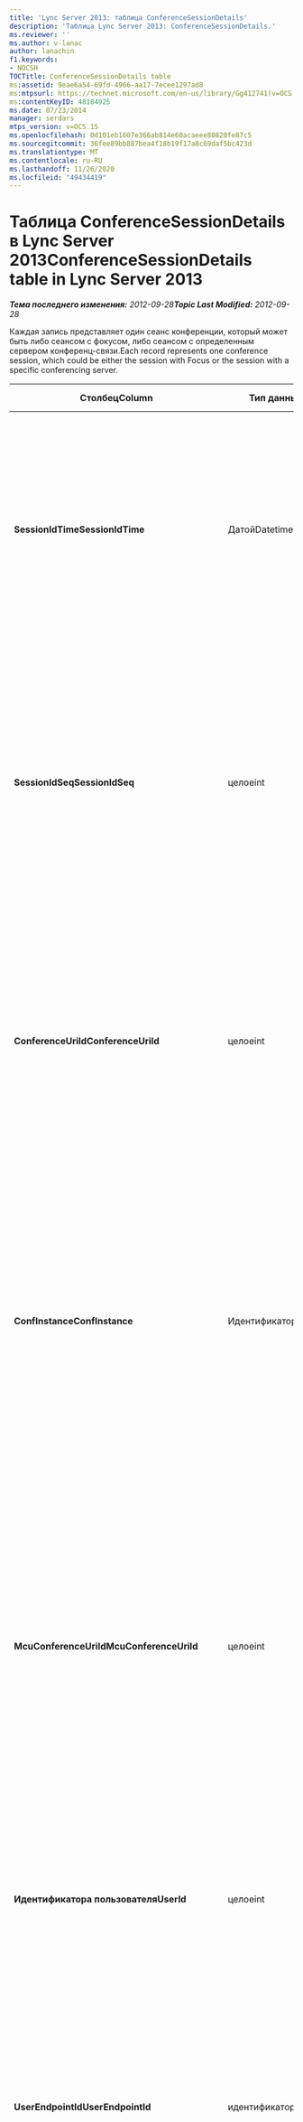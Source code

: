 ```yaml
---
title: 'Lync Server 2013: таблица ConferenceSessionDetails'
description: 'Таблица Lync Server 2013: ConferenceSessionDetails.'
ms.reviewer: ''
ms.author: v-lanac
author: lanachin
f1.keywords:
- NOCSH
TOCTitle: ConferenceSessionDetails table
ms:assetid: 9eae6a54-69fd-4966-aa17-7ecee1297ad8
ms:mtpsurl: https://technet.microsoft.com/en-us/library/Gg412741(v=OCS.15)
ms:contentKeyID: 48184925
ms.date: 07/23/2014
manager: serdars
mtps_version: v=OCS.15
ms.openlocfilehash: 0d101eb1607e366ab814e60acaeee80820fe87c5
ms.sourcegitcommit: 36fee89bb887bea4f18b19f17a8c69daf5bc423d
ms.translationtype: MT
ms.contentlocale: ru-RU
ms.lasthandoff: 11/26/2020
ms.locfileid: "49434419"
---
```

# <a name="conferencesessiondetails-table-in-lync-server-2013"></a><span data-ttu-id="b6456-103">Таблица ConferenceSessionDetails в Lync Server 2013</span><span class="sxs-lookup"><span data-stu-id="b6456-103">ConferenceSessionDetails table in Lync Server 2013</span></span>

<div data-xmlns="http://www.w3.org/1999/xhtml">

<div class="topic" data-xmlns="http://www.w3.org/1999/xhtml" data-msxsl="urn:schemas-microsoft-com:xslt" data-cs="https://msdn.microsoft.com/">

<div data-asp="https://msdn2.microsoft.com/asp">



</div>

<div id="mainSection">

<div id="mainBody"><span data-ttu-id="b6456-104">

<span> </span></span><span class="sxs-lookup"><span data-stu-id="b6456-104">

<span> </span></span></span>

<span data-ttu-id="b6456-105">_**Тема последнего изменения:** 2012-09-28_</span><span class="sxs-lookup"><span data-stu-id="b6456-105">_**Topic Last Modified:** 2012-09-28_</span></span>

<span data-ttu-id="b6456-106">Каждая запись представляет один сеанс конференции, который может быть либо сеансом с фокусом, либо сеансом с определенным сервером конференц-связи.</span><span class="sxs-lookup"><span data-stu-id="b6456-106">Each record represents one conference session, which could be either the session with Focus or the session with a specific conferencing server.</span></span>


<table>
<colgroup>
<col style="width: 25%" />
<col style="width: 25%" />
<col style="width: 25%" />
<col style="width: 25%" />
</colgroup>
<thead>
<tr class="header">
<th><span data-ttu-id="b6456-107">Столбец</span><span class="sxs-lookup"><span data-stu-id="b6456-107">Column</span></span></th>
<th><span data-ttu-id="b6456-108">Тип данных</span><span class="sxs-lookup"><span data-stu-id="b6456-108">Data Type</span></span></th>
<th><span data-ttu-id="b6456-109">Ключ/индекс</span><span class="sxs-lookup"><span data-stu-id="b6456-109">Key/Index</span></span></th>
<th><span data-ttu-id="b6456-110">Сведения</span><span class="sxs-lookup"><span data-stu-id="b6456-110">Details</span></span></th>
</tr>
</thead>
<tbody>
<tr class="odd">
<td><p><span data-ttu-id="b6456-111"><strong>SessionIdTime</strong></span><span class="sxs-lookup"><span data-stu-id="b6456-111"><strong>SessionIdTime</strong></span></span></p></td>
<td><p><span data-ttu-id="b6456-112">Датой</span><span class="sxs-lookup"><span data-stu-id="b6456-112">Datetime</span></span></p></td>
<td><p><span data-ttu-id="b6456-113">Основной, внешний</span><span class="sxs-lookup"><span data-stu-id="b6456-113">Primary, Foreign</span></span></p></td>
<td><p><span data-ttu-id="b6456-114">Время запроса сеанса; используется в сочетании с <strong>SessionIdSeq</strong> для уникальной идентификации сеанса конференц-связи.</span><span class="sxs-lookup"><span data-stu-id="b6456-114">Time of session request; used in conjunction with <strong>SessionIdSeq</strong> to uniquely identify a conference session.</span></span> <span data-ttu-id="b6456-115">Дополнительные сведения приведены <a href="lync-server-2013-dialogs-table.md">в таблице диалоговые окна Lync Server 2013</a> .</span><span class="sxs-lookup"><span data-stu-id="b6456-115">See the <a href="lync-server-2013-dialogs-table.md">Dialogs table in Lync Server 2013</a> for more information.</span></span></p></td>
</tr>
<tr class="even">
<td><p><span data-ttu-id="b6456-116"><strong>SessionIdSeq</strong></span><span class="sxs-lookup"><span data-stu-id="b6456-116"><strong>SessionIdSeq</strong></span></span></p></td>
<td><p><span data-ttu-id="b6456-117">целое</span><span class="sxs-lookup"><span data-stu-id="b6456-117">int</span></span></p></td>
<td><p><span data-ttu-id="b6456-118">Основной, внешний</span><span class="sxs-lookup"><span data-stu-id="b6456-118">Primary, Foreign</span></span></p></td>
<td><p><span data-ttu-id="b6456-119">ИДЕНТИФИКАЦИОНный номер для идентификации сеанса.</span><span class="sxs-lookup"><span data-stu-id="b6456-119">ID number to identify the session.</span></span> <span data-ttu-id="b6456-120">Используется в сочетании с <strong>SessionIdTime</strong> для уникальной идентификации сеанса конференц-связи.</span><span class="sxs-lookup"><span data-stu-id="b6456-120">Used in conjunction with <strong>SessionIdTime</strong> to uniquely identify a conference session.</span></span> <span data-ttu-id="b6456-121">Дополнительные сведения приведены <a href="lync-server-2013-dialogs-table.md">в таблице диалоговые окна Lync Server 2013</a> .</span><span class="sxs-lookup"><span data-stu-id="b6456-121">See the <a href="lync-server-2013-dialogs-table.md">Dialogs table in Lync Server 2013</a> for more information.</span></span> *</p></td>
</tr>
<tr class="odd">
<td><p><span data-ttu-id="b6456-122"><strong>ConferenceUriId</strong></span><span class="sxs-lookup"><span data-stu-id="b6456-122"><strong>ConferenceUriId</strong></span></span></p></td>
<td><p><span data-ttu-id="b6456-123">целое</span><span class="sxs-lookup"><span data-stu-id="b6456-123">int</span></span></p></td>
<td><p><span data-ttu-id="b6456-124">Другом</span><span class="sxs-lookup"><span data-stu-id="b6456-124">Foreign</span></span></p></td>
<td><p><span data-ttu-id="b6456-125">КОД URI конференции Focus, связанный с этим сеансом.</span><span class="sxs-lookup"><span data-stu-id="b6456-125">Focus conference URI related to this session.</span></span> <span data-ttu-id="b6456-126">Для получения дополнительных сведений ознакомьтесь с <a href="lync-server-2013-conferenceuris-table.md">таблицей ConferenceUris в Lync Server 2013</a> .</span><span class="sxs-lookup"><span data-stu-id="b6456-126">See the <a href="lync-server-2013-conferenceuris-table.md">ConferenceUris table in Lync Server 2013</a> for more information.</span></span> <span data-ttu-id="b6456-127">Этот URI является универсальным кодом ресурса конференции на основе фокуса.</span><span class="sxs-lookup"><span data-stu-id="b6456-127">This URI is a Focus-based conference URI.</span></span></p></td>
</tr>
<tr class="even">
<td><p><span data-ttu-id="b6456-128"><strong>ConfInstance</strong></span><span class="sxs-lookup"><span data-stu-id="b6456-128"><strong>ConfInstance</strong></span></span></p></td>
<td><p><span data-ttu-id="b6456-129">Идентификатора</span><span class="sxs-lookup"><span data-stu-id="b6456-129">uniqueIdentifier</span></span></p></td>
<td></td>
<td><p><span data-ttu-id="b6456-130">Идентификатор, отличающийся между экземплярами повторяющихся конференций.</span><span class="sxs-lookup"><span data-stu-id="b6456-130">Identifier that differentiates between instances of recurring conferences.</span></span> <span data-ttu-id="b6456-131">Каждый экземпляр повторяющейся Конференции имеет один и тот же ConferenceURI, но другое значение ConfInstance.</span><span class="sxs-lookup"><span data-stu-id="b6456-131">Each recurring conference instance has the same ConferenceURI but a different ConfInstance value.</span></span></p>
<p><span data-ttu-id="b6456-132">Это поле было введено в Microsoft Lync Server 2013.</span><span class="sxs-lookup"><span data-stu-id="b6456-132">This field was introduced in Microsoft Lync Server 2013.</span></span></p></td>
</tr>
<tr class="odd">
<td><p><span data-ttu-id="b6456-133"><strong>McuConferenceUriId</strong></span><span class="sxs-lookup"><span data-stu-id="b6456-133"><strong>McuConferenceUriId</strong></span></span></p></td>
<td><p><span data-ttu-id="b6456-134">целое</span><span class="sxs-lookup"><span data-stu-id="b6456-134">int</span></span></p></td>
<td><p><span data-ttu-id="b6456-135">Другом</span><span class="sxs-lookup"><span data-stu-id="b6456-135">Foreign</span></span></p></td>
<td><p><span data-ttu-id="b6456-136">URI конференции сервера конференций, связанный с этим сеансом.</span><span class="sxs-lookup"><span data-stu-id="b6456-136">Conferencing server conference URI related to this session.</span></span> <span data-ttu-id="b6456-137">Для получения дополнительных сведений ознакомьтесь с <a href="lync-server-2013-conferenceuris-table.md">таблицей ConferenceUris в Lync Server 2013</a> .</span><span class="sxs-lookup"><span data-stu-id="b6456-137">See the <a href="lync-server-2013-conferenceuris-table.md">ConferenceUris table in Lync Server 2013</a> for more information.</span></span> <span data-ttu-id="b6456-138">Этот универсальный код ресурса (URI) Конференции на базе сервера конференций.</span><span class="sxs-lookup"><span data-stu-id="b6456-138">This URI is the conferencing server-based conference URI.</span></span> <span data-ttu-id="b6456-139">Для сеансов опроса в фокусе этот столбец будет иметь значение null.</span><span class="sxs-lookup"><span data-stu-id="b6456-139">For Focus conference sessions, this column will be null.</span></span></p></td>
</tr>
<tr class="even">
<td><p><span data-ttu-id="b6456-140"><strong>Идентификатора пользователя</strong></span><span class="sxs-lookup"><span data-stu-id="b6456-140"><strong>UserId</strong></span></span></p></td>
<td><p><span data-ttu-id="b6456-141">целое</span><span class="sxs-lookup"><span data-stu-id="b6456-141">int</span></span></p></td>
<td><p><span data-ttu-id="b6456-142">Другом</span><span class="sxs-lookup"><span data-stu-id="b6456-142">Foreign</span></span></p></td>
<td><p><span data-ttu-id="b6456-143">ИДЕНТИФИКАТОР одного пользователя в сеансе Конференции.</span><span class="sxs-lookup"><span data-stu-id="b6456-143">ID of one user in the conference session.</span></span> <span data-ttu-id="b6456-144">Дополнительные сведения <a href="lync-server-2013-users-table.md">можно найти в таблице Users (пользователи) в Lync Server 2013</a> .</span><span class="sxs-lookup"><span data-stu-id="b6456-144">See the <a href="lync-server-2013-users-table.md">Users table in Lync Server 2013</a> for more information.</span></span></p></td>
</tr>
<tr class="odd">
<td><p><span data-ttu-id="b6456-145"><strong>UserEndpointId</strong></span><span class="sxs-lookup"><span data-stu-id="b6456-145"><strong>UserEndpointId</strong></span></span></p></td>
<td><p><span data-ttu-id="b6456-146">идентификатора</span><span class="sxs-lookup"><span data-stu-id="b6456-146">uniqueidentifier</span></span></p></td>
<td></td>
<td><p><span data-ttu-id="b6456-147">GUID для идентификации экземпляра конечной точки.</span><span class="sxs-lookup"><span data-stu-id="b6456-147">A GUID to identify the instance of endpoint.</span></span> <span data-ttu-id="b6456-148">Например, если один пользователь входит в систему на разных компьютерах с одной и той же учетной записью, каждый из них будет иметь другой идентификатор конечной точки.</span><span class="sxs-lookup"><span data-stu-id="b6456-148">For example, if one user logs on to different machines with the same account, then each machine will have a different endpoint ID.</span></span></p></td>
</tr>
<tr class="even">
<td><p><span data-ttu-id="b6456-149"><strong>OnBehalfOfId</strong></span><span class="sxs-lookup"><span data-stu-id="b6456-149"><strong>OnBehalfOfId</strong></span></span></p></td>
<td><p><span data-ttu-id="b6456-150">целое</span><span class="sxs-lookup"><span data-stu-id="b6456-150">int</span></span></p></td>
<td><p><span data-ttu-id="b6456-151">Другом</span><span class="sxs-lookup"><span data-stu-id="b6456-151">Foreign</span></span></p></td>
<td><p><span data-ttu-id="b6456-152">Идентификатор пользователя, от имени которого вызывающим абонентом является.</span><span class="sxs-lookup"><span data-stu-id="b6456-152">Indicates the ID of the user of who the caller is on behalf.</span></span> <span data-ttu-id="b6456-153">Дополнительные сведения <a href="lync-server-2013-users-table.md">можно найти в таблице Users (пользователи) в Lync Server 2013</a> .</span><span class="sxs-lookup"><span data-stu-id="b6456-153">See the <a href="lync-server-2013-users-table.md">Users table in Lync Server 2013</a> for more information.</span></span></p></td>
</tr>
<tr class="odd">
<td><p><span data-ttu-id="b6456-154"><strong>ReferredById</strong></span><span class="sxs-lookup"><span data-stu-id="b6456-154"><strong>ReferredById</strong></span></span></p></td>
<td><p><span data-ttu-id="b6456-155">целое</span><span class="sxs-lookup"><span data-stu-id="b6456-155">int</span></span></p></td>
<td><p><span data-ttu-id="b6456-156">Другом</span><span class="sxs-lookup"><span data-stu-id="b6456-156">Foreign</span></span></p></td>
<td><p><span data-ttu-id="b6456-157">Идентификационный номер пользователя, на который ссылается вызов.</span><span class="sxs-lookup"><span data-stu-id="b6456-157">ID of the user by who the call is referred.</span></span> <span data-ttu-id="b6456-158">Дополнительные сведения <a href="lync-server-2013-users-table.md">можно найти в таблице Users (пользователи) в Lync Server 2013</a> .</span><span class="sxs-lookup"><span data-stu-id="b6456-158">See the <a href="lync-server-2013-users-table.md">Users table in Lync Server 2013</a> for more information.</span></span></p></td>
</tr>
<tr class="even">
<td><p><span data-ttu-id="b6456-159"><strong>UserClientVersionId</strong></span><span class="sxs-lookup"><span data-stu-id="b6456-159"><strong>UserClientVersionId</strong></span></span></p></td>
<td><p><span data-ttu-id="b6456-160">целое</span><span class="sxs-lookup"><span data-stu-id="b6456-160">int</span></span></p></td>
<td><p><span data-ttu-id="b6456-161">Другом</span><span class="sxs-lookup"><span data-stu-id="b6456-161">Foreign</span></span></p></td>
<td><p><span data-ttu-id="b6456-162">Версия клиента, используемая пользователем Конференции.</span><span class="sxs-lookup"><span data-stu-id="b6456-162">Client version used by the conference user.</span></span> <span data-ttu-id="b6456-163">Для получения дополнительных сведений ознакомьтесь с <a href="lync-server-2013-clientversions-table.md">таблицей ClientVersions в Lync Server 2013</a> .</span><span class="sxs-lookup"><span data-stu-id="b6456-163">See the <a href="lync-server-2013-clientversions-table.md">ClientVersions table in Lync Server 2013</a> for more information.</span></span></p></td>
</tr>
<tr class="odd">
<td><p><span data-ttu-id="b6456-164"><strong>ConfClientVersionId</strong></span><span class="sxs-lookup"><span data-stu-id="b6456-164"><strong>ConfClientVersionId</strong></span></span></p></td>
<td><p><span data-ttu-id="b6456-165">целое</span><span class="sxs-lookup"><span data-stu-id="b6456-165">int</span></span></p></td>
<td><p><span data-ttu-id="b6456-166">Другом</span><span class="sxs-lookup"><span data-stu-id="b6456-166">Foreign</span></span></p></td>
<td><p><span data-ttu-id="b6456-167">Версия клиента, используемая сервером Конференции.</span><span class="sxs-lookup"><span data-stu-id="b6456-167">Client version used by the conference server.</span></span> <span data-ttu-id="b6456-168">Для получения дополнительных сведений ознакомьтесь с <a href="lync-server-2013-clientversions-table.md">таблицей ClientVersions в Lync Server 2013</a> .</span><span class="sxs-lookup"><span data-stu-id="b6456-168">See the <a href="lync-server-2013-clientversions-table.md">ClientVersions table in Lync Server 2013</a> for more information.</span></span></p></td>
</tr>
<tr class="even">
<td><p><span data-ttu-id="b6456-169"><strong>ReplaceDialogIdTime</strong></span><span class="sxs-lookup"><span data-stu-id="b6456-169"><strong>ReplaceDialogIdTime</strong></span></span></p></td>
<td><p><span data-ttu-id="b6456-170">datetime</span><span class="sxs-lookup"><span data-stu-id="b6456-170">datetime</span></span></p></td>
<td><p><span data-ttu-id="b6456-171">Другом</span><span class="sxs-lookup"><span data-stu-id="b6456-171">Foreign</span></span></p></td>
<td><p><span data-ttu-id="b6456-172">ИДЕНТИФИКАЦИОНный номер, определяющий диалоговое окно, которое было заменено текущим сеансом.</span><span class="sxs-lookup"><span data-stu-id="b6456-172">ID number to identify the dialog which was replaced by current session.</span></span> <span data-ttu-id="b6456-173">Дополнительные сведения приведены <a href="lync-server-2013-dialogs-table.md">в таблице диалоговые окна Lync Server 2013</a> .</span><span class="sxs-lookup"><span data-stu-id="b6456-173">See the <a href="lync-server-2013-dialogs-table.md">Dialogs table in Lync Server 2013</a> for more information.</span></span></p></td>
</tr>
<tr class="odd">
<td><p><span data-ttu-id="b6456-174"><strong>ReplaceDialogIdSeq</strong></span><span class="sxs-lookup"><span data-stu-id="b6456-174"><strong>ReplaceDialogIdSeq</strong></span></span></p></td>
<td><p><span data-ttu-id="b6456-175">целое</span><span class="sxs-lookup"><span data-stu-id="b6456-175">int</span></span></p></td>
<td><p><span data-ttu-id="b6456-176">Другом</span><span class="sxs-lookup"><span data-stu-id="b6456-176">Foreign</span></span></p></td>
<td><p><span data-ttu-id="b6456-177">ИДЕНТИФИКАЦИОНный номер для идентификации сеанса.</span><span class="sxs-lookup"><span data-stu-id="b6456-177">ID number to identify the session.</span></span> <span data-ttu-id="b6456-178">Используется в сочетании с <strong>ReplacesDialogIdTime</strong> для уникальной идентификации сеанса, который заменяется этим сеансом.</span><span class="sxs-lookup"><span data-stu-id="b6456-178">Used in conjunction with <strong>ReplacesDialogIdTime</strong> to uniquely identify a session that is replaced by this session.</span></span> <span data-ttu-id="b6456-179">Дополнительные сведения приведены <a href="lync-server-2013-dialogs-table.md">в таблице диалоговые окна Lync Server 2013</a> .</span><span class="sxs-lookup"><span data-stu-id="b6456-179">See the <a href="lync-server-2013-dialogs-table.md">Dialogs table in Lync Server 2013</a> for more information.</span></span></p></td>
</tr>
<tr class="even">
<td><p><span data-ttu-id="b6456-180"><strong>IsStartedByConfServer</strong></span><span class="sxs-lookup"><span data-stu-id="b6456-180"><strong>IsStartedByConfServer</strong></span></span></p></td>
<td><p><span data-ttu-id="b6456-181">бит</span><span class="sxs-lookup"><span data-stu-id="b6456-181">bit</span></span></p></td>
<td></td>
<td><p><span data-ttu-id="b6456-182">Указывает, был ли сеанс запущен сервером конференц-связи.</span><span class="sxs-lookup"><span data-stu-id="b6456-182">Indicates if the session started by the conferencing Server.</span></span></p></td>
</tr>
<tr class="odd">
<td><p><span data-ttu-id="b6456-183"><strong>IsEndedByConfServer</strong></span><span class="sxs-lookup"><span data-stu-id="b6456-183"><strong>IsEndedByConfServer</strong></span></span></p></td>
<td><p><span data-ttu-id="b6456-184">бит</span><span class="sxs-lookup"><span data-stu-id="b6456-184">bit</span></span></p></td>
<td></td>
<td><p><span data-ttu-id="b6456-185">Указывает, завершился ли сеанс сервером конференций.</span><span class="sxs-lookup"><span data-stu-id="b6456-185">Indicates if the session ended by the conferencing server.</span></span></p></td>
</tr>
<tr class="even">
<td><p><span data-ttu-id="b6456-186"><strong>IsUserInternal</strong></span><span class="sxs-lookup"><span data-stu-id="b6456-186"><strong>IsUserInternal</strong></span></span></p></td>
<td><p><span data-ttu-id="b6456-187">бит</span><span class="sxs-lookup"><span data-stu-id="b6456-187">bit</span></span></p></td>
<td></td>
<td><p><span data-ttu-id="b6456-188">Вход пользователя из внутреннего режима или нет.</span><span class="sxs-lookup"><span data-stu-id="b6456-188">Whether user is logged on from internal or not.</span></span></p></td>
</tr>
<tr class="odd">
<td><p><span data-ttu-id="b6456-189"><strong>ResponseCode</strong></span><span class="sxs-lookup"><span data-stu-id="b6456-189"><strong>ResponseCode</strong></span></span></p></td>
<td><p><span data-ttu-id="b6456-190">целое</span><span class="sxs-lookup"><span data-stu-id="b6456-190">int</span></span></p></td>
<td></td>
<td><p><span data-ttu-id="b6456-191">Код ответа протокола запуска сеансов (SIP) в приглашение на сеанс.</span><span class="sxs-lookup"><span data-stu-id="b6456-191">Session Initiation Protocol (SIP) response code to the session invitation.</span></span> <span data-ttu-id="b6456-192">Это поле обычно заполняется данными, созданными на основе исходного сообщения INVITE в сеансе.</span><span class="sxs-lookup"><span data-stu-id="b6456-192">This field is typically populated by data generated from the initial INVITE message in the session.</span></span> <span data-ttu-id="b6456-193">Если сообщение приглашения отсутствует, поле заполняется датой и временем первого соответствующего сообщения SIP (пока, CANCEL, MESSAGE или INFO).</span><span class="sxs-lookup"><span data-stu-id="b6456-193">If there is no INVITE message then the field is populated with the date and time of the first relevant SIP message (BYE, CANCEL, MESSAGE, or INFO).</span></span></p></td>
</tr>
<tr class="even">
<td><p><span data-ttu-id="b6456-194"><strong>DiagnosticId</strong></span><span class="sxs-lookup"><span data-stu-id="b6456-194"><strong>DiagnosticId</strong></span></span></p></td>
<td><p><span data-ttu-id="b6456-195">целое</span><span class="sxs-lookup"><span data-stu-id="b6456-195">int</span></span></p></td>
<td></td>
<td><p><span data-ttu-id="b6456-196">Идентификатор диагностики, полученный в заголовке SIP.</span><span class="sxs-lookup"><span data-stu-id="b6456-196">Diagnostic ID captured from SIP header.</span></span></p></td>
</tr>
<tr class="odd">
<td><p><span data-ttu-id="b6456-197"><strong>ServerId</strong></span><span class="sxs-lookup"><span data-stu-id="b6456-197"><strong>ServerId</strong></span></span></p></td>
<td><p><span data-ttu-id="b6456-198">целое</span><span class="sxs-lookup"><span data-stu-id="b6456-198">int</span></span></p></td>
<td><p><span data-ttu-id="b6456-199">Другом</span><span class="sxs-lookup"><span data-stu-id="b6456-199">Foreign</span></span></p></td>
<td><p><span data-ttu-id="b6456-200">Идентификатор сервера переднего плана, используемого для этого сеанса.</span><span class="sxs-lookup"><span data-stu-id="b6456-200">ID of the front-end server used for this session.</span></span> <span data-ttu-id="b6456-201">Более подробную информацию вы видите <a href="lync-server-2013-servers-table.md">в таблице Servers (серверы) в Lync Server 2013</a> .</span><span class="sxs-lookup"><span data-stu-id="b6456-201">See the <a href="lync-server-2013-servers-table.md">Servers table in Lync Server 2013</a> for more information.</span></span></p></td>
</tr>
<tr class="even">
<td><p><span data-ttu-id="b6456-202"><strong>PoolId</strong></span><span class="sxs-lookup"><span data-stu-id="b6456-202"><strong>PoolId</strong></span></span></p></td>
<td><p><span data-ttu-id="b6456-203">целое</span><span class="sxs-lookup"><span data-stu-id="b6456-203">int</span></span></p></td>
<td><p><span data-ttu-id="b6456-204">Другом</span><span class="sxs-lookup"><span data-stu-id="b6456-204">Foreign</span></span></p></td>
<td><p><span data-ttu-id="b6456-205">Идентификатор пула, в котором был собран сеанс.</span><span class="sxs-lookup"><span data-stu-id="b6456-205">ID of the pool in which the session was captured.</span></span> <span data-ttu-id="b6456-206">Для получения дополнительных сведений ознакомьтесь с <a href="lync-server-2013-pools-table.md">таблицей пулы в Lync Server 2013</a> .</span><span class="sxs-lookup"><span data-stu-id="b6456-206">See the <a href="lync-server-2013-pools-table.md">Pools table in Lync Server 2013</a> for more information.</span></span></p></td>
</tr>
<tr class="odd">
<td><p><span data-ttu-id="b6456-207"><strong>MediationServerId</strong></span><span class="sxs-lookup"><span data-stu-id="b6456-207"><strong>MediationServerId</strong></span></span></p></td>
<td><p><span data-ttu-id="b6456-208">целое</span><span class="sxs-lookup"><span data-stu-id="b6456-208">int</span></span></p></td>
<td><p><span data-ttu-id="b6456-209">Другом</span><span class="sxs-lookup"><span data-stu-id="b6456-209">Foreign</span></span></p></td>
<td><p><span data-ttu-id="b6456-210">Сервер, на котором используется этот звонок.</span><span class="sxs-lookup"><span data-stu-id="b6456-210">The Mediation Server the call is using.</span></span> <span data-ttu-id="b6456-211">Для получения дополнительных сведений ознакомьтесь с <a href="lync-server-2013-mediationservers-table.md">таблицей MediationServers в Lync Server 2013</a> .</span><span class="sxs-lookup"><span data-stu-id="b6456-211">See the <a href="lync-server-2013-mediationservers-table.md">MediationServers table in Lync Server 2013</a> for more information.</span></span></p></td>
</tr>
<tr class="even">
<td><p><span data-ttu-id="b6456-212"><strong>GatewayId</strong></span><span class="sxs-lookup"><span data-stu-id="b6456-212"><strong>GatewayId</strong></span></span></p></td>
<td><p><span data-ttu-id="b6456-213">целое</span><span class="sxs-lookup"><span data-stu-id="b6456-213">int</span></span></p></td>
<td><p><span data-ttu-id="b6456-214">Другом</span><span class="sxs-lookup"><span data-stu-id="b6456-214">Foreign</span></span></p></td>
<td><p><span data-ttu-id="b6456-215">Шлюз, который использует этот звонок.</span><span class="sxs-lookup"><span data-stu-id="b6456-215">The gateway the call is using.</span></span> <span data-ttu-id="b6456-216">Более подробную информацию вы увидите <a href="lync-server-2013-gateways-table.md">в таблице шлюзов в Lync Server 2013</a> .</span><span class="sxs-lookup"><span data-stu-id="b6456-216">See the <a href="lync-server-2013-gateways-table.md">Gateways table in Lync Server 2013</a> for more information.</span></span></p></td>
</tr>
<tr class="odd">
<td><p><span data-ttu-id="b6456-217"><strong>EdgeServerId</strong></span><span class="sxs-lookup"><span data-stu-id="b6456-217"><strong>EdgeServerId</strong></span></span></p></td>
<td><p><span data-ttu-id="b6456-218">целое</span><span class="sxs-lookup"><span data-stu-id="b6456-218">int</span></span></p></td>
<td><p><span data-ttu-id="b6456-219">Другом</span><span class="sxs-lookup"><span data-stu-id="b6456-219">Foreign</span></span></p></td>
<td><p><span data-ttu-id="b6456-220">Пограничный сервер, на котором используется звонок.</span><span class="sxs-lookup"><span data-stu-id="b6456-220">The Edge Server the call is using.</span></span> <span data-ttu-id="b6456-221">Для получения дополнительных сведений ознакомьтесь с <a href="lync-server-2013-edgeservers-table.md">таблицей EdgeServers в Lync Server 2013</a> .</span><span class="sxs-lookup"><span data-stu-id="b6456-221">See the <a href="lync-server-2013-edgeservers-table.md">EdgeServers table in Lync Server 2013</a> for more information.</span></span></p></td>
</tr>
<tr class="even">
<td><p><span data-ttu-id="b6456-222"><strong>ContentTypeId</strong></span><span class="sxs-lookup"><span data-stu-id="b6456-222"><strong>ContentTypeId</strong></span></span></p></td>
<td><p><span data-ttu-id="b6456-223">целое</span><span class="sxs-lookup"><span data-stu-id="b6456-223">int</span></span></p></td>
<td><p><span data-ttu-id="b6456-224">Другом</span><span class="sxs-lookup"><span data-stu-id="b6456-224">Foreign</span></span></p></td>
<td><p><span data-ttu-id="b6456-225">Тип контента, используемый в сеансе.</span><span class="sxs-lookup"><span data-stu-id="b6456-225">Content type used in the session.</span></span> <span data-ttu-id="b6456-226">Дополнительные сведения приведены <a href="lync-server-2013-contenttypes-table.md">в таблице ContentTypes в Lync Server 2013</a> .</span><span class="sxs-lookup"><span data-stu-id="b6456-226">See the <a href="lync-server-2013-contenttypes-table.md">ContentTypes table in Lync Server 2013</a> for more information.</span></span></p></td>
</tr>
<tr class="odd">
<td><p><span data-ttu-id="b6456-227"><strong>InviteTime</strong></span><span class="sxs-lookup"><span data-stu-id="b6456-227"><strong>InviteTime</strong></span></span></p></td>
<td><p><span data-ttu-id="b6456-228">datetime</span><span class="sxs-lookup"><span data-stu-id="b6456-228">datetime</span></span></p></td>
<td></td>
<td><p><span data-ttu-id="b6456-229">Время первого запроса приглашения.</span><span class="sxs-lookup"><span data-stu-id="b6456-229">The time of the first INVITE request.</span></span> <span data-ttu-id="b6456-230">Это поле обычно заполняется данными, созданными на основе исходного сообщения INVITE в сеансе.</span><span class="sxs-lookup"><span data-stu-id="b6456-230">This field is typically populated by data generated from the initial INVITE message in the session.</span></span> <span data-ttu-id="b6456-231">Если сообщение приглашения отсутствует, поле заполняется датой и временем первого соответствующего сообщения SIP (пока, CANCEL, MESSAGE или INFO).</span><span class="sxs-lookup"><span data-stu-id="b6456-231">If there is no INVITE message then the field is populated with the date and time of the first relevant SIP message (BYE, CANCEL, MESSAGE, or INFO).</span></span></p></td>
</tr>
<tr class="even">
<td><p><span data-ttu-id="b6456-232"><strong>ResponseTime</strong></span><span class="sxs-lookup"><span data-stu-id="b6456-232"><strong>ResponseTime</strong></span></span></p></td>
<td><p><span data-ttu-id="b6456-233">datetime</span><span class="sxs-lookup"><span data-stu-id="b6456-233">datetime</span></span></p></td>
<td></td>
<td><p><span data-ttu-id="b6456-234">Время первого ответа SIP.</span><span class="sxs-lookup"><span data-stu-id="b6456-234">Time of the first SIP RESPONSE.</span></span> <span data-ttu-id="b6456-235">Это поле обычно заполняется данными, созданными на основе исходного сообщения INVITE в сеансе.</span><span class="sxs-lookup"><span data-stu-id="b6456-235">This field is typically populated by data generated from the initial INVITE message in the session.</span></span> <span data-ttu-id="b6456-236">Если сообщение приглашения отсутствует, поле заполняется датой и временем первого соответствующего сообщения SIP (пока, CANCEL, MESSAGE или INFO).</span><span class="sxs-lookup"><span data-stu-id="b6456-236">If there is no INVITE message then the field is populated with the date and time of the first relevant SIP message (BYE, CANCEL, MESSAGE, or INFO).</span></span></p></td>
</tr>
<tr class="odd">
<td><p><span data-ttu-id="b6456-237"><strong>SessionEndTime</strong></span><span class="sxs-lookup"><span data-stu-id="b6456-237"><strong>SessionEndTime</strong></span></span></p></td>
<td><p><span data-ttu-id="b6456-238">datetime</span><span class="sxs-lookup"><span data-stu-id="b6456-238">datetime</span></span></p></td>
<td></td>
<td><p><span data-ttu-id="b6456-239">Время завершения сеанса.</span><span class="sxs-lookup"><span data-stu-id="b6456-239">The time when the session is ended.</span></span></p></td>
</tr>
<tr class="even">
<td><p><span data-ttu-id="b6456-240"><strong>UriTypeId</strong></span><span class="sxs-lookup"><span data-stu-id="b6456-240"><strong>UriTypeId</strong></span></span></p></td>
<td><p><span data-ttu-id="b6456-241">tinyint</span><span class="sxs-lookup"><span data-stu-id="b6456-241">tinyint</span></span></p></td>
<td><p><span data-ttu-id="b6456-242">Другом</span><span class="sxs-lookup"><span data-stu-id="b6456-242">Foreign</span></span></p></td>
<td><p><span data-ttu-id="b6456-243">Имеет значение типа URI MCU из <a href="lync-server-2013-uritypes-table.md">таблицы UriTypes в Lync Server 2013</a>.</span><span class="sxs-lookup"><span data-stu-id="b6456-243">Contains the MCU URI type value from the <a href="lync-server-2013-uritypes-table.md">UriTypes table in Lync Server 2013</a>.</span></span> <span data-ttu-id="b6456-244">Это поле используется для повышения производительности запроса.</span><span class="sxs-lookup"><span data-stu-id="b6456-244">This field is used for improving query performance.</span></span></p>
<p><span data-ttu-id="b6456-245">Это поле было введено в Microsoft Lync Server 2013.</span><span class="sxs-lookup"><span data-stu-id="b6456-245">This field was introduced in Microsoft Lync Server 2013.</span></span></p></td>
</tr>
<tr class="odd">
<td><p><span data-ttu-id="b6456-246"><strong>UserFlag</strong></span><span class="sxs-lookup"><span data-stu-id="b6456-246"><strong>UserFlag</strong></span></span></p></td>
<td><p><span data-ttu-id="b6456-247">smallint</span><span class="sxs-lookup"><span data-stu-id="b6456-247">smallint</span></span></p></td>
<td></td>
<td><p><span data-ttu-id="b6456-248">Битовый набор, обозначающий атрибуты пользователя.</span><span class="sxs-lookup"><span data-stu-id="b6456-248">A bit set that indicates the user attributes.</span></span> <span data-ttu-id="b6456-249">Следующие определения атрибутов перечислены ниже.</span><span class="sxs-lookup"><span data-stu-id="b6456-249">The following attribute definitions are listed:</span></span></p>
<ul>
<li><p><span data-ttu-id="b6456-250">Интеграция с настольным телефоном 1</span><span class="sxs-lookup"><span data-stu-id="b6456-250">Integrated with desktop phone - 1</span></span></p></li>
</ul></td>
</tr>
<tr class="even">
<td><p><span data-ttu-id="b6456-251"><strong>CallFlag</strong></span><span class="sxs-lookup"><span data-stu-id="b6456-251"><strong>CallFlag</strong></span></span></p></td>
<td><p><span data-ttu-id="b6456-252">smallint</span><span class="sxs-lookup"><span data-stu-id="b6456-252">smallint</span></span></p></td>
<td></td>
<td><p><span data-ttu-id="b6456-253">Битовый набор, обозначающий атрибуты вызова.</span><span class="sxs-lookup"><span data-stu-id="b6456-253">A bit set that indicates the call attributes.</span></span> <span data-ttu-id="b6456-254">Следующие определения атрибутов перечислены ниже.</span><span class="sxs-lookup"><span data-stu-id="b6456-254">The following attribute definitions are listed:</span></span></p>
<ul>
<li><p><span data-ttu-id="b6456-255">Сеанс с повторной попыткой 1</span><span class="sxs-lookup"><span data-stu-id="b6456-255">Retried Session - 1</span></span></p></li>
</ul></td>
</tr>
</tbody>
</table>


<span data-ttu-id="b6456-256">\* Для большинства сеансов для SessionIdSeq будет задано значение 1.</span><span class="sxs-lookup"><span data-stu-id="b6456-256">\* For most sessions, SessionIdSeq will have the value of 1.</span></span> <span data-ttu-id="b6456-257">Если несколько сеансов начинаются в одно и то же время, SessionIdSeq для одного из них будет равен 1, а для другого — 2 и т. д.</span><span class="sxs-lookup"><span data-stu-id="b6456-257">If multiple sessions start at exactly the same time, the SessionIdSeq for one will be 1, for another will be 2, and so on.</span></span>

<span data-ttu-id="b6456-258"></div>

<span> </span>

</div>

</div>

</span><span class="sxs-lookup"><span data-stu-id="b6456-258"></div>

<span> </span>

</div>

</div>

</span></span></div>

